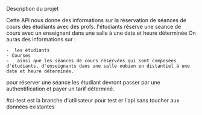 Description du projet 

Cette API nous donne des informations sur la réservation de séances de cours des étudiants avec des profs.
l'étudiants réserve une seance de cours avec un enseignant dans une salle à une date et heure déterminée
On auras des informations sur :

    -  les étudiants
    - Courses 
    -   ainsi que les séances de cours réservées qui sont composées d'étudiants, d'enseignants dans une salle oubien en distantiel à une date et heure déterminée.


pour réserver une séance les étudiant devront passer par une authentification et payer un tarif déterminé.


#ci-test  est la branche d'utilisateur pour test er l'api sans toucher aux données existantes
